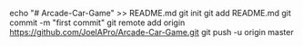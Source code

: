 echo "# Arcade-Car-Game" >> README.md
git init
git add README.md
git commit -m "first commit"
git remote add origin https://github.com/JoelAPro/Arcade-Car-Game.git
git push -u origin master
                
